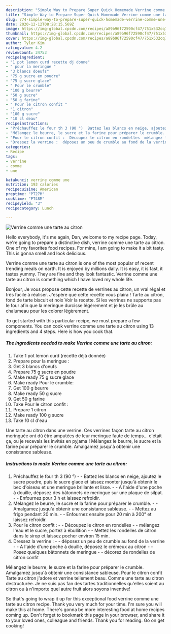 ```yaml
---
description: "Simple Way to Prepare Super Quick Homemade Verrine comme une tarte au citron"
title: "Simple Way to Prepare Super Quick Homemade Verrine comme une tarte au citron"
slug: 774-simple-way-to-prepare-super-quick-homemade-verrine-comme-une-tarte-au-citron
date: 2020-12-12T08:28:15.569Z
image: https://img-global.cpcdn.com/recipes/a89b96f72590cf47/751x532cq70/verrine-comme-une-tarte-au-citron-photo-principale-de-la-recette.jpg
thumbnail: https://img-global.cpcdn.com/recipes/a89b96f72590cf47/751x532cq70/verrine-comme-une-tarte-au-citron-photo-principale-de-la-recette.jpg
cover: https://img-global.cpcdn.com/recipes/a89b96f72590cf47/751x532cq70/verrine-comme-une-tarte-au-citron-photo-principale-de-la-recette.jpg
author: Tyler Kim
ratingvalue: 4.2
reviewcount: 34753
recipeingredient:
- "1 pot lemon curd recette dj donne"
- " pour la meringue "
- "3 blancs doeufs"
- "75 g sucre en poudre"
- "75 g sucre glace"
- " Pour le crumble"
- "100 g beurre"
- "50 g sucre"
- "50 g farine"
- " Pour le citron confit "
- "1 citron"
- "100 g sucre"
- "10 cl deau"
recipeinstructions:
- "Préchauffez le four th 3 (90 °)  Battez les blancs en neige, ajoutez le sucre poudre, puis le sucre glace et laissez monter jusqu&#39;à obtenir le bec d&#39;oiseau et une meringue brillante et lisse.  A l&#39;aide d&#39;une poche à douille, déposez des bâtonnets de meringue sur une plaque de silpat.  Enfournez pour 3 h et laissez refroidir."
- "Mélangez le beurre, le sucre et la farine pour préparer le crumble.  Amalgamez jusqu&#39;à obtenir une consistance sableuse.  Mettez au frigo pendant 20 min.  Enfournez ensuite pour 20 min à 200° et laissez refroidir."
- "Pour le citron confit :  ​Découpez le citron en rondelles  mélangez l&#39;eau et le sucre, portez à ébullition  Mettez les rondelles de citron dans le sirop et laissez pocher environ 15 min."
- "Dressez la verrine :  ​déposez un peu de crumble au fond de la verrine  A l&#39;aide d&#39;une poche à douille, déposez le crémeux au citron  Posez quelques bâtonnets de meringue  décorez de rondelles de citron confit"
categories:
- Recipe
tags:
- verrine
- comme
- une

katakunci: verrine comme une 
nutrition: 193 calories
recipecuisine: American
preptime: "PT27M"
cooktime: "PT48M"
recipeyield: "3"
recipecategory: Lunch

---
```



![Verrine comme une tarte au citron](https://img-global.cpcdn.com/recipes/a89b96f72590cf47/751x532cq70/verrine-comme-une-tarte-au-citron-photo-principale-de-la-recette.jpg)

Hello everybody, it's me again, Dan, welcome to my recipe page. Today, we're going to prepare a distinctive dish, verrine comme une tarte au citron. One of my favorites food recipes. For mine, I am going to make it a bit tasty. This is gonna smell and look delicious.

Verrine comme une tarte au citron is one of the most popular of recent trending meals on earth. It is enjoyed by millions daily. It is easy, it is fast, it tastes yummy. They are fine and they look fantastic. Verrine comme une tarte au citron is something which I have loved my whole life.

Bonjour, Je vous propose cette recette de verrines au citron, un vrai régal et très facile à réaliser. J&#39;espère que cette recette vous plaira ! Tarte au citron, fond de tarte biscuit et noix Voir la recette. Si les verrines ne supporte pas le four afin que la meringue durcisse légèrement et je les brûle au chalumeau pour les colorer légèrement.


To get started with this particular recipe, we must prepare a few components. You can cook verrine comme une tarte au citron using 13 ingredients and 4 steps. Here is how you cook that.

<!--inarticleads1-->

##### The ingredients needed to make Verrine comme une tarte au citron:

1. Take 1 pot lemon curd (recette déjà donnée)
1. Prepare  pour la meringue :
1. Get 3 blancs d&#39;oeufs
1. Prepare 75 g sucre en poudre
1. Make ready 75 g sucre glace
1. Make ready  Pour le crumble:
1. Get 100 g beurre
1. Make ready 50 g sucre
1. Get 50 g farine
1. Take  Pour le citron confit :
1. Prepare 1 citron
1. Make ready 100 g sucre
1. Take 10 cl d&#39;eau


Une tarte au citron dans une verrine. Ces verrines façon tarte au citron meringuée ont dû être amputées de leur meringue faute de temps… c&#39;était ça, ou je recevais les invités en pyjama ! Mélangez le beurre, le sucre et la farine pour préparer le crumble. Amalgamez jusqu&#39;à obtenir une consistance sableuse. 

<!--inarticleads2-->

##### Instructions to make Verrine comme une tarte au citron:

1. Préchauffez le four th 3 (90 °) -  - Battez les blancs en neige, ajoutez le sucre poudre, puis le sucre glace et laissez monter jusqu&#39;à obtenir le bec d&#39;oiseau et une meringue brillante et lisse. -  - A l&#39;aide d&#39;une poche à douille, déposez des bâtonnets de meringue sur une plaque de silpat. -  - Enfournez pour 3 h et laissez refroidir.
1. Mélangez le beurre, le sucre et la farine pour préparer le crumble. -  - Amalgamez jusqu&#39;à obtenir une consistance sableuse. -  - Mettez au frigo pendant 20 min. -  - Enfournez ensuite pour 20 min à 200° et laissez refroidir.
1. Pour le citron confit : -  - ​Découpez le citron en rondelles -  - mélangez l&#39;eau et le sucre, portez à ébullition -  - Mettez les rondelles de citron dans le sirop et laissez pocher environ 15 min.
1. Dressez la verrine : -  - ​déposez un peu de crumble au fond de la verrine -  - A l&#39;aide d&#39;une poche à douille, déposez le crémeux au citron -  - Posez quelques bâtonnets de meringue -  - décorez de rondelles de citron confit


Mélangez le beurre, le sucre et la farine pour préparer le crumble. Amalgamez jusqu&#39;à obtenir une consistance sableuse. Pour le citron confit  Tarte au citron j&#39;adore et verrine tellement beau. Comme une tarte au citron destructurée. Je ne suis pas fan des tartes traditionnelles qu&#39;elles soient au citron ou à n&#39;importe quel autre fruit alors soyons inventive! 

So that's going to wrap it up for this exceptional food verrine comme une tarte au citron recipe. Thank you very much for your time. I'm sure you will make this at home. There's gonna be more interesting food at home recipes coming up. Don't forget to bookmark this page in your browser, and share it to your loved ones, colleague and friends. Thank you for reading. Go on get cooking!
